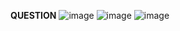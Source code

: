 **QUESTION**
![image](https://github.com/PrathamM16/P1-Implementation-of-Correlation-and-Regression/assets/121935421/c2d1be8f-3e1b-4875-8e3f-b74734ab295d)
![image](https://github.com/PrathamM16/P1-Implementation-of-Correlation-and-Regression/assets/121935421/16e517e3-ef67-47e6-9db7-a468c41757bd)
![image](https://github.com/PrathamM16/P1-Implementation-of-Correlation-and-Regression/assets/121935421/838e245d-882a-45ac-ad06-cf99391217a6)


